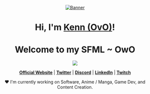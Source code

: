 <p align="center">
  <a href="https://www.edisonlee55.com"><img src="https://i.pinimg.com/originals/d9/31/ed/d931ed452892ff82b978d225c10cf628.gif" alt="Banner"></a>
</p>

<h1 align="center">Hi, I'm <a href="https://www.edisonlee55.com">Kenn (OvO)</a>!</h1>
<h1 align="center">Welcome to my SFML ~ OwO</h1>

<p align="center">
  <a href="https://github.com/yuna0x0"><img src="https://tenor.com/search/hatsune-miku-hot-gifs"></a>
</p>

<p align="center">
  <strong><a href="https://www.edisonlee55.com">Official Website</a></strong> |
  <strong><a href="https://twitter.com/edisonlee55">Twitter</a></strong> |
  <strong><a href="https://discord.gg/nYXzaUS">Discord</a></strong> |
  <strong><a href="https://www.linkedin.com/in/edisonlee55">LinkedIn</a></strong> |
  <strong><a href="https://www.twitch.tv/edisonlee55">Twitch</a></strong>
</p>

<p align="center">❤ I'm currently working on Software, Anime / Manga, Game Dev, and Content Creation.</p>
